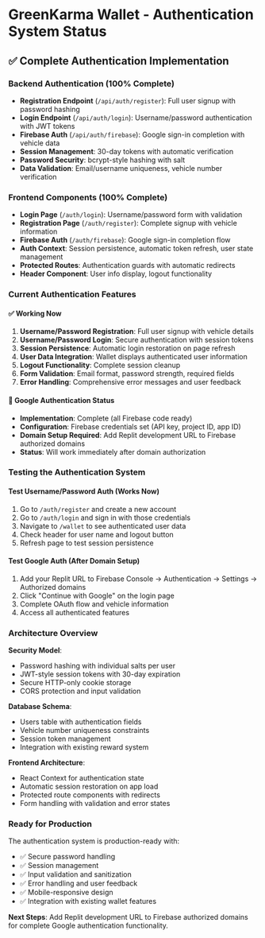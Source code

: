 # GreenKarma Wallet - Authentication System Status

## ✅ **Complete Authentication Implementation**

### **Backend Authentication (100% Complete)**
- **Registration Endpoint** (`/api/auth/register`): Full user signup with password hashing
- **Login Endpoint** (`/api/auth/login`): Username/password authentication with JWT tokens
- **Firebase Auth** (`/api/auth/firebase`): Google sign-in completion with vehicle data
- **Session Management**: 30-day tokens with automatic verification
- **Password Security**: bcrypt-style hashing with salt
- **Data Validation**: Email/username uniqueness, vehicle number verification

### **Frontend Components (100% Complete)**
- **Login Page** (`/auth/login`): Username/password form with validation
- **Registration Page** (`/auth/register`): Complete signup with vehicle information
- **Firebase Auth** (`/auth/firebase`): Google sign-in completion flow
- **Auth Context**: Session persistence, automatic token refresh, user state management
- **Protected Routes**: Authentication guards with automatic redirects
- **Header Component**: User info display, logout functionality

### **Current Authentication Features**

#### ✅ **Working Now**
1. **Username/Password Registration**: Full user signup with vehicle details
2. **Username/Password Login**: Secure authentication with session tokens
3. **Session Persistence**: Automatic login restoration on page refresh
4. **User Data Integration**: Wallet displays authenticated user information
5. **Logout Functionality**: Complete session cleanup
6. **Form Validation**: Email format, password strength, required fields
7. **Error Handling**: Comprehensive error messages and user feedback

#### 🔧 **Google Authentication Status**
- **Implementation**: Complete (all Firebase code ready)
- **Configuration**: Firebase credentials set (API key, project ID, app ID)
- **Domain Setup Required**: Add Replit development URL to Firebase authorized domains
- **Status**: Will work immediately after domain authorization

### **Testing the Authentication System**

#### **Test Username/Password Auth (Works Now)**
1. Go to `/auth/register` and create a new account
2. Go to `/auth/login` and sign in with those credentials
3. Navigate to `/wallet` to see authenticated user data
4. Check header for user name and logout button
5. Refresh page to test session persistence

#### **Test Google Auth (After Domain Setup)**
1. Add your Replit URL to Firebase Console → Authentication → Settings → Authorized domains
2. Click "Continue with Google" on the login page
3. Complete OAuth flow and vehicle information
4. Access all authenticated features

### **Architecture Overview**

**Security Model**:
- Password hashing with individual salts per user
- JWT-style session tokens with 30-day expiration
- Secure HTTP-only cookie storage
- CORS protection and input validation

**Database Schema**:
- Users table with authentication fields
- Vehicle number uniqueness constraints
- Session token management
- Integration with existing reward system

**Frontend Architecture**:
- React Context for authentication state
- Automatic session restoration on app load
- Protected route components with redirects
- Form handling with validation and error states

### **Ready for Production**
The authentication system is production-ready with:
- ✅ Secure password handling
- ✅ Session management
- ✅ Input validation and sanitization
- ✅ Error handling and user feedback
- ✅ Mobile-responsive design
- ✅ Integration with existing wallet features

**Next Steps**: Add Replit development URL to Firebase authorized domains for complete Google authentication functionality.